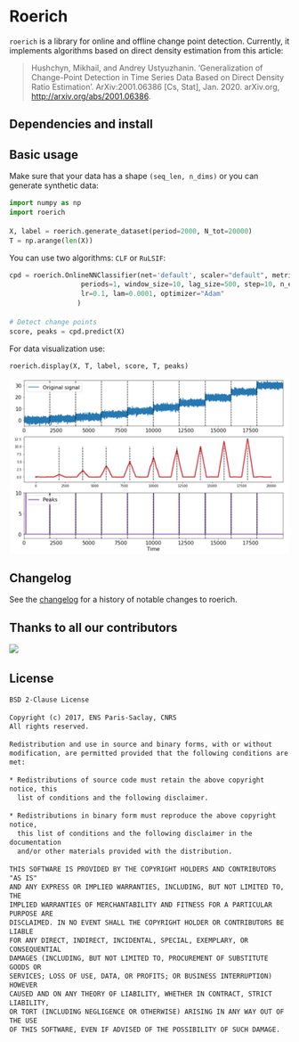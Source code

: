 # Roerich

`roerich` is a library for online and offline change point detection. Currently, it implements 
algorithms based on direct density estimation from this article:

> Hushchyn, Mikhail, and Andrey Ustyuzhanin. ‘Generalization of Change-Point Detection in Time Series Data Based on Direct Density Ratio Estimation’. ArXiv:2001.06386 [Cs, Stat], Jan. 2020. arXiv.org, http://arxiv.org/abs/2001.06386.

## Dependencies and install

## Basic usage 

Make sure that your data has a shape `(seq_len, n_dims)` or you can generate synthetic data:
```python
import numpy as np
import roerich
 
X, label = roerich.generate_dataset(period=2000, N_tot=20000)
T = np.arange(len(X))
```

You can use two algorithms: `CLF` or `RuLSIF`: 

```python
cpd = roerich.OnlineNNClassifier(net='default', scaler="default", metric="KL_sym",
                  periods=1, window_size=10, lag_size=500, step=10, n_epochs=10,
                  lr=0.1, lam=0.0001, optimizer="Adam"
                 )

# Detect change points
score, peaks = cpd.predict(X)
```

For data visualization use: 
```python
roerich.display(X, T, label, score, T, peaks)
```
![](images/demo.png)

## Changelog

See the [changelog](https://github.com/HSE-LAMBDA/roerich/blob/master/CHANGELOG.md) for a history of notable changes to roerich.

## Thanks to all our contributors

<a href="https://github.com/HSE-LAMBDA/roerich/graphs/contributors">
  <img src="https://contributors-img.web.app/image?repo=HSE-LAMBDA/roerich" />
</a>

## License

```
BSD 2-Clause License

Copyright (c) 2017, ENS Paris-Saclay, CNRS
All rights reserved.

Redistribution and use in source and binary forms, with or without
modification, are permitted provided that the following conditions are met:

* Redistributions of source code must retain the above copyright notice, this
  list of conditions and the following disclaimer.

* Redistributions in binary form must reproduce the above copyright notice,
  this list of conditions and the following disclaimer in the documentation
  and/or other materials provided with the distribution.

THIS SOFTWARE IS PROVIDED BY THE COPYRIGHT HOLDERS AND CONTRIBUTORS "AS IS"
AND ANY EXPRESS OR IMPLIED WARRANTIES, INCLUDING, BUT NOT LIMITED TO, THE
IMPLIED WARRANTIES OF MERCHANTABILITY AND FITNESS FOR A PARTICULAR PURPOSE ARE
DISCLAIMED. IN NO EVENT SHALL THE COPYRIGHT HOLDER OR CONTRIBUTORS BE LIABLE
FOR ANY DIRECT, INDIRECT, INCIDENTAL, SPECIAL, EXEMPLARY, OR CONSEQUENTIAL
DAMAGES (INCLUDING, BUT NOT LIMITED TO, PROCUREMENT OF SUBSTITUTE GOODS OR
SERVICES; LOSS OF USE, DATA, OR PROFITS; OR BUSINESS INTERRUPTION) HOWEVER
CAUSED AND ON ANY THEORY OF LIABILITY, WHETHER IN CONTRACT, STRICT LIABILITY,
OR TORT (INCLUDING NEGLIGENCE OR OTHERWISE) ARISING IN ANY WAY OUT OF THE USE
OF THIS SOFTWARE, EVEN IF ADVISED OF THE POSSIBILITY OF SUCH DAMAGE.
```